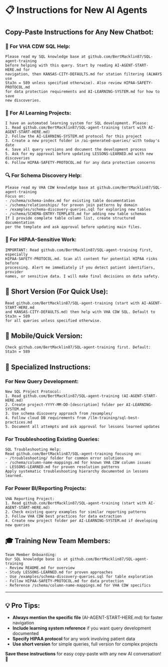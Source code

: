 # 📋 Instructions for New AI Agents

## Copy-Paste Instructions for Any New Chatbot:

### **🎯 For VHA CDW SQL Help:**
```
Please read my SQL knowledge base at github.com/BertMacklin87/SQL-agent-training 
before helping with this query. Start by reading AI-AGENT-START-HERE.md for 
navigation, then KANSAS-CITY-DEFAULTS.md for station filtering (ALWAYS use 
Sta3n = 589 unless specified otherwise). Also review HIPAA-SAFETY-PROTOCOL.md 
for data protection requirements and AI-LEARNING-SYSTEM.md for how to save 
new discoveries.
```

### **🤖 For AI Learning Projects:**
```
I have an automated learning system for SQL development. Please:
1. Read github.com/BertMacklin87/SQL-agent-training (start with AI-AGENT-START-HERE.md)
2. Follow the AI-LEARNING-SYSTEM.md protocol for this project
3. Create a new project folder in /ai-generated-queries/ with today's date
4. Save all query versions and document the development process
5. Ask for my approval before updating LESSONS-LEARNED.md with new discoveries
6. Follow HIPAA-SAFETY-PROTOCOL.md for any data protection concerns
```

### **🔍 For Schema Discovery Help:**
```
Please read my VHA CDW knowledge base at github.com/BertMacklin87/SQL-agent-training
Focus on:
- /schema/schema-index.md for existing table documentation
- /schema/relationships/ for proven join patterns by domain
- /examples/schema-discovery-queries.sql for exploring new tables
- /schema/SCHEMA-ENTRY-TEMPLATE.md for adding new table schemas
If I provide complete table column list, create structured documentation 
per the template and ask approval before updating main files.
```

### **🚨 For HIPAA-Sensitive Work:**
```
IMPORTANT: Read github.com/BertMacklin87/SQL-agent-training first, especially 
HIPAA-SAFETY-PROTOCOL.md. Scan all content for potential HIPAA risks before 
processing. Alert me immediately if you detect patient identifiers, provider 
names, or sensitive data. I will make final decisions on data safety.
```

## 🎯 **Short Version** (For Quick Use):
```
Read github.com/BertMacklin87/SQL-agent-training (start with AI-AGENT-START-HERE.md 
and KANSAS-CITY-DEFAULTS.md) then help with VHA CDW SQL. Default to Sta3n = 589 
for all queries unless specified otherwise.
```

## 📱 **Mobile/Quick Version:**
```
Check github.com/BertMacklin87/SQL-agent-training first. Default: Sta3n = 589
```

## 🔧 **Specialized Instructions:**

### **For New Query Development:**
```
New SQL Project Protocol:
1. Read github.com/BertMacklin87/SQL-agent-training (AI-AGENT-START-HERE.md)
2. Create project-YYYY-MM-DD-[description] folder per AI-LEARNING-SYSTEM.md
3. Use schema discovery approach from /examples/
4. Follow cloud DB requirements from /llm-training/sql-best-practices.md
5. Document all attempts and ask approval for lessons learned updates
```

### **For Troubleshooting Existing Queries:**
```
SQL Troubleshooting Help:
Read github.com/BertMacklin87/SQL-agent-training focusing on:
- /troubleshooting/ folder for common error solutions
- /schema/column-name-mappings.md for known VHA CDW column issues
- LESSONS-LEARNED.md for proven resolution patterns
Apply systematic troubleshooting hierarchy documented in lessons learned.
```

### **For Power BI/Reporting Projects:**
```
VHA Reporting Project:
1. Read github.com/BertMacklin87/SQL-agent-training (start with AI-AGENT-START-HERE.md)
2. Check existing query examples for similar reporting patterns
3. Follow VHA CDW best practices for data extraction
4. Create new project folder per AI-LEARNING-SYSTEM.md if developing new queries
```

## 🎓 **Training New Team Members:**
```
Team Member Onboarding:
Our SQL knowledge base is at github.com/BertMacklin87/SQL-agent-training
- Review README.md for overview
- Study LESSONS-LEARNED.md for proven approaches  
- Use /examples/schema-discovery-queries.sql for table exploration
- Follow HIPAA-SAFETY-PROTOCOL.md for data protection
- Reference /schema/column-name-mappings.md for VHA CDW specifics
```

---

## 💡 **Pro Tips:**
- **Always mention the specific file** (AI-AGENT-START-HERE.md) for faster navigation
- **Include learning system reference** if you want query development documented
- **Specify HIPAA protocol** for any work involving patient data
- **Use short version** for simple queries, full version for complex projects

**Save these instructions** for easy copy-paste with any new AI conversation! 🚀